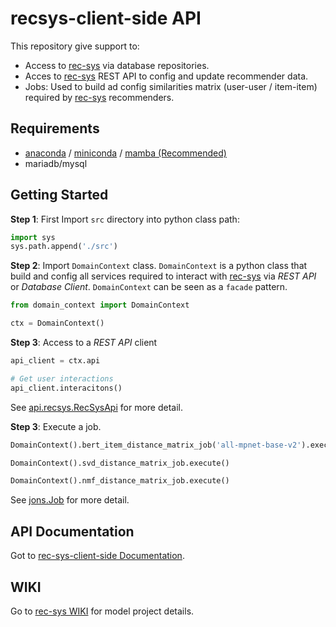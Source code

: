 # recsys-client-side API

This repository give support to:

* Access to [rec-sys](https://github.com/magistery-tps/rec-sys) via database repositories.
* Acces to [rec-sys](https://github.com/magistery-tps/rec-sys) REST API to config and update recommender data.
* Jobs: Used to build ad config similarities matrix (user-user / item-item) required by [rec-sys](https://github.com/magistery-tps/rec-sys) recommenders.

## Requirements

* [anaconda](https://www.anaconda.com/products/individual) / [miniconda](https://docs.conda.io/en/latest/miniconda.html) / [mamba (Recommended)](https://github.com/mamba-org/mamba)
* mariadb/mysql


## Getting Started

**Step 1**: First Import `src` directory into python class path:

```python
import sys
sys.path.append('./src')
```

**Step 2**: Import `DomainContext` class. `DomainContext` is a python class that build and config all services required to interact with [rec-sys](https://github.com/magistery-tps/rec-sys) via _REST API_ or _Database Client_. `DomainContext` can be seen as a `facade` pattern. 

```python
from domain_context import DomainContext

ctx = DomainContext()
```

**Step 3**: Access to a _REST API_ client

```python
api_client = ctx.api

# Get user interactions
api_client.interacitons()
```
See [api.recsys.RecSysApi](https://magistery-tps.github.io/rec-sys-client-side/#api-package) for more detail.

**Step 3**: Execute a job.

```python
DomainContext().bert_item_distance_matrix_job('all-mpnet-base-v2').execute()

DomainContext().svd_distance_matrix_job.execute()

DomainContext().nmf_distance_matrix_job.execute()
```

See [jons.Job](https://magistery-tps.github.io/rec-sys-client-side/#jobs-package) for more detail.


## API Documentation

Got to [rec-sys-client-side Documentation](https://magistery-tps.github.io/rec-sys-client-side).

## WIKI

Go to [rec-sys WIKI](https://github.com/magistery-tps/rec-sys/wiki) for model project details.

